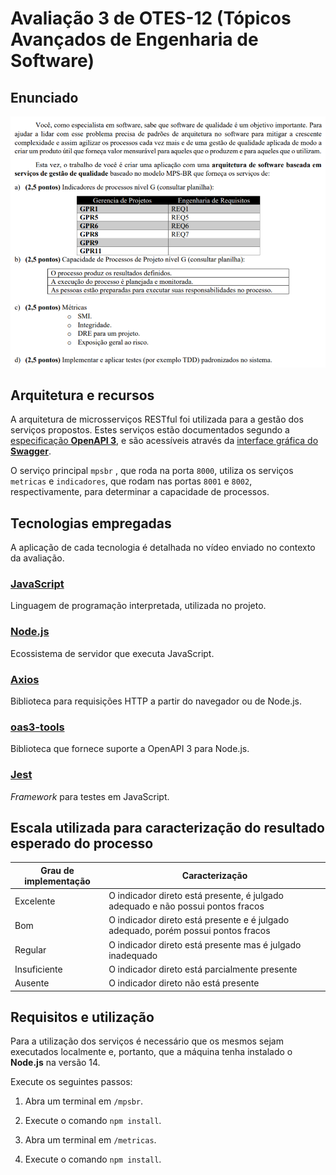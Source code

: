 # Avaliação 3 de OTES-12 (Tópicos Avançados de Engenharia de Software)

## Enunciado

![enunciado](README-img/enunciado.png)

## Arquitetura e recursos

A arquitetura de microsserviços RESTful foi utilizada para a gestão dos serviços propostos. Estes serviços estão documentados segundo a [especificação **OpenAPI 3**](https://swagger.io/specification/), e são acessíveis através da [interface gráfica do **Swagger**](https://swagger.io/tools/swagger-ui/).

O serviço principal `mpsbr` , que roda na porta `8000`, utiliza os serviços `metricas` e `indicadores`, que rodam nas portas `8001` e `8002`, respectivamente, para determinar a capacidade de processos.

## Tecnologias empregadas

A aplicação de cada tecnologia é detalhada no vídeo enviado no contexto da avaliação.
### [JavaScript](https://developer.mozilla.org/pt-BR/docs/Web/JavaScript)

Linguagem de programação interpretada, utilizada no projeto.

### [Node.js](https://nodejs.org/en/about/)

Ecossistema de servidor que executa JavaScript.

### [Axios](https://github.com/axios/axios)

Biblioteca para requisições HTTP a partir do navegador ou de Node.js.

### [oas3-tools](https://www.npmjs.com/package/oas3-tools)

Biblioteca que fornece suporte a OpenAPI 3 para Node.js.

### [Jest](https://jestjs.io/pt-BR/)

*Framework* para testes em JavaScript.

## Escala utilizada para caracterização do resultado esperado do processo

|Grau de implementação|Caracterização|
|-|-|
|Excelente|O indicador direto está presente, é julgado adequado e não possui pontos fracos|
|Bom|O indicador direto está presente e é julgado adequado, porém possui pontos fracos|
|Regular|O indicador direto está presente mas é julgado inadequado|
|Insuficiente|O indicador direto está parcialmente presente|
|Ausente|O indicador direto não está presente|

## Requisitos e utilização

Para a utilização dos serviços é necessário que os mesmos sejam executados localmente e, portanto, que a máquina tenha instalado o **Node.js** na versão 14.

Execute os seguintes passos:

1. Abra um terminal em `/mpsbr`.

2. Execute o comando `npm install`.

3. Abra um terminal em `/metricas`.

4. Execute o comando `npm install`.